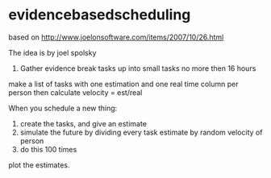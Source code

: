 # evidencebasedscheduling
based on http://www.joelonsoftware.com/items/2007/10/26.html

The idea is by joel spolsky

1. Gather evidence 
break tasks up into small tasks no more then 16 hours

make a list of tasks with one estimation and one real time column per person
then calculate velocity = est/real

When you schedule a new thing:

1. create the tasks, and give an estimate
2. simulate the future by dividing every task estimate by random velocity of person
3. do this 100 times

plot the estimates. 
